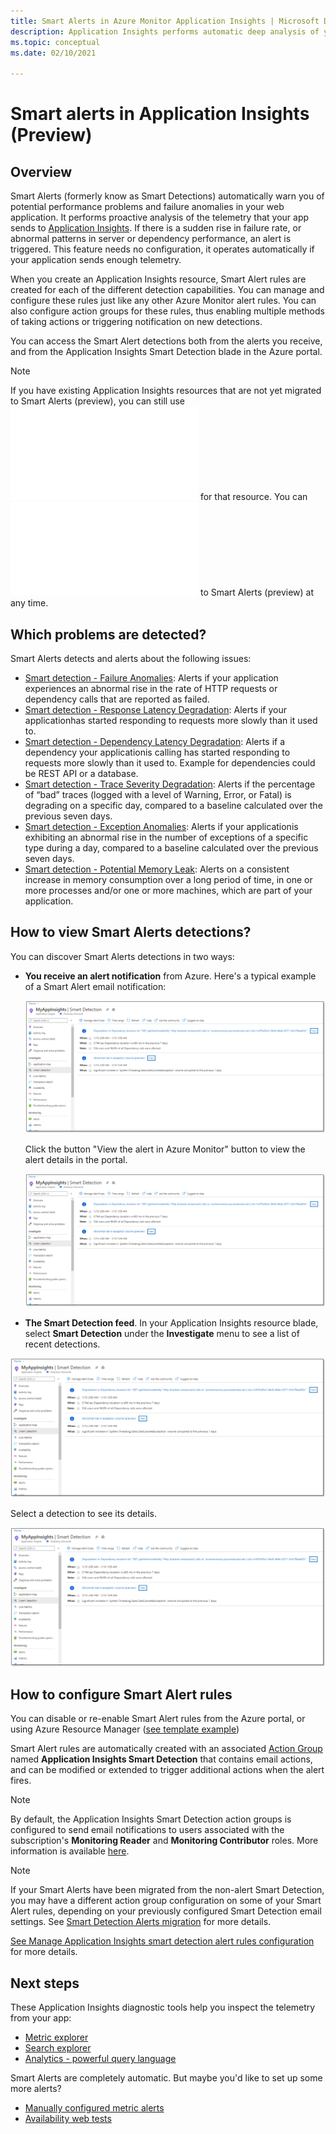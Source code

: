 ```yaml
---
title: Smart Alerts in Azure Monitor Application Insights | Microsoft Docs
description: Application Insights performs automatic deep analysis of your app telemetry and warns you of potential problems or performance degradation. Now alerting on found anomalies
ms.topic: conceptual
ms.date: 02/10/2021

---
```


# Smart alerts in Application Insights (Preview)

## Overview

Smart Alerts (formerly know as Smart Detections) automatically warn you of potential performance problems and failure anomalies in your web application. It performs proactive analysis of the telemetry that your app sends to [Application Insights](./app-insights-overview.md). If there is a sudden rise in failure rate, or abnormal patterns in server or dependency performance, an alert is triggered. This feature needs no configuration, it operates automatically if your application sends enough telemetry.

When you create an Application Insights resource, Smart Alert rules are created for each of the different detection capabilities. You can manage and configure these rules just like any other Azure Monitor alert rules. You can also configure action groups for these rules, thus enabling multiple methods of taking actions or triggering notification on new detections.

You can access the Smart Alert detections both from the alerts you receive, and from the Application Insights Smart Detection blade in the Azure portal.

> [!NOTE]
> If you have existing Application Insights resources that are not yet migrated to Smart Alerts (preview), you can still use ![Smart Detections](../app/proactive-diagnostics.md) for that resource. You can ![migrate](./alerts-smart-detections-migration.md) to Smart Alerts (preview) at any time.

## Which problems are detected?

Smart Alerts detects and alerts about the following issues:

* [Smart detection - Failure Anomalies](./proactive-failure-diagnostics.md): Alerts if your application experiences an abnormal rise in the rate of HTTP requests or dependency calls that are reported as failed.
* [Smart detection - Response Latency Degradation](./alerts-response-latency-degradation.md): Alerts if your applicationhas started responding to requests more slowly than it used to.
* [Smart detection - Dependency Latency Degradation](./alerts-dependency-latency-degradation.md): Alerts if a dependency your applicationis calling has started responding to requests more slowly than it used to. Example for dependencies could be REST API or a database.
* [Smart detection - Trace Severity Degradation](./alerts-trace-severity-degradation.md): Alerts if the percentage of “bad” traces (logged with a level of Warning, Error, or Fatal) is degrading on a specific day, compared to a baseline calculated over the previous seven days.
* [Smart detection - Exception Anomalies](./alerts-exception-anomalies.md): Alerts if your applicationis exhibiting an abnormal rise in the number of exceptions of a specific type during a day, compared to a baseline calculated over the previous seven days.
* [Smart detection - Potential Memory Leak](./alerts-potential-memory-leak.md): Alerts on a consistent increase in memory consumption over a long period of time, in one or more processes and/or one or more machines, which are part of your application.

## How to view Smart Alerts detections?

You can discover Smart Alerts detections in two ways:

* **You receive an alert notification** from Azure. Here's a typical example of a Smart Alert email notification:
  
    ![Email alert](media/Alerts-Smart-Detections-Overview/smart-detection-feed.png)
  
    Click the button "View the alert in Azure Monitor" button to view the alert details in the portal.
  
    ![Alert Details](media/Alerts-Smart-Detections-Overview/smart-detection-feed.png)

* **The Smart Detection feed**. In your Application Insights resource blade, select **Smart Detection** under the **Investigate** menu to see a list of recent detections.

![View recent detections](media/Alerts-Smart-Detections-Overview/smart-detection-feed.png)

Select a detection to see its details.

![View recent detections](media/Alerts-Smart-Detections-Overview/smart-detection-feed.png)

## How to configure Smart Alert rules

You can disable or re-enable Smart Alert rules from the Azure portal, or using Azure Resource Manager ([see template example](./smart-detection-alerts-arm-config.md))

Smart Alert rules are automatically created with an associated [Action Group](../platform/action-groups.md) named **Application Insights Smart Detection** that contains email actions, and can be modified or extended to trigger additional actions when the alert fires.

> [!NOTE]
> By default, the Application Insights Smart Detection action groups is configured to send email notifications to users associated with the subscription's **Monitoring Reader** and **Monitoring Contributor** roles. More information is available [here](./smart-detection-alerts-configuration.md).

> [!NOTE]
> If your Smart Alerts have been migrated from the non-alert Smart Detection, you may have a different action group configuration on some of your Smart Alert rules, depending on your previously configured Smart Detection email settings. See [Smart Detection Alerts migration](./smart-detection-alerts-migration.md) for more details.

[See Manage Application Insights smart detection alert rules configuration](./smart-detection-alerts-configuration.md) for more details.

## Next steps

These Application Insights diagnostic tools help you inspect the telemetry from your app:

* [Metric explorer](../platform/metrics-charts.md)
* [Search explorer](./diagnostic-search.md)
* [Analytics - powerful query language](../log-query/log-analytics-tutorial.md)

Smart Alerts are completely automatic. But maybe you'd like to set up some more alerts?

* [Manually configured metric alerts](../platform/alerts-log.md)
* [Availability web tests](./monitor-web-app-availability.md)
